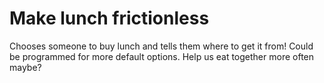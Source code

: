 # Make lunch frictionless

Chooses someone to buy lunch and tells them where to get it from! Could be
programmed for more default options. Help us eat together more often maybe?
